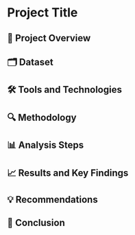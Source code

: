 # Project Title

## 📝 Project Overview

## 🗂️ Dataset

## 🛠️ Tools and Technologies

## 🔍 Methodology

## 📊 Analysis Steps

## 📈 Results and Key Findings

## 💡 Recommendations

## 📝 Conclusion